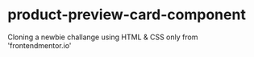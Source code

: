 # product-preview-card-component
 Cloning a newbie challange using HTML & CSS only from 'frontendmentor.io' 
